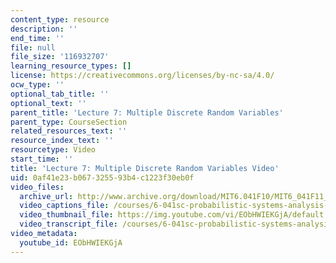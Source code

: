 ```yaml
---
content_type: resource
description: ''
end_time: ''
file: null
file_size: '116932707'
learning_resource_types: []
license: https://creativecommons.org/licenses/by-nc-sa/4.0/
ocw_type: ''
optional_tab_title: ''
optional_text: ''
parent_title: 'Lecture 7: Multiple Discrete Random Variables'
parent_type: CourseSection
related_resources_text: ''
resource_index_text: ''
resourcetype: Video
start_time: ''
title: 'Lecture 7: Multiple Discrete Random Variables Video'
uid: 0af41e23-b067-3255-93b4-c1223f30eb0f
video_files:
  archive_url: http://www.archive.org/download/MIT6.041F10/MIT6_041F11_lec07_300k.mp4
  video_captions_file: /courses/6-041sc-probabilistic-systems-analysis-and-applied-probability-fall-2013/EObHWIEKGjA_captions.webvtt
  video_thumbnail_file: https://img.youtube.com/vi/EObHWIEKGjA/default.jpg
  video_transcript_file: /courses/6-041sc-probabilistic-systems-analysis-and-applied-probability-fall-2013/EObHWIEKGjA_transcript.pdf
video_metadata:
  youtube_id: EObHWIEKGjA
---
```

